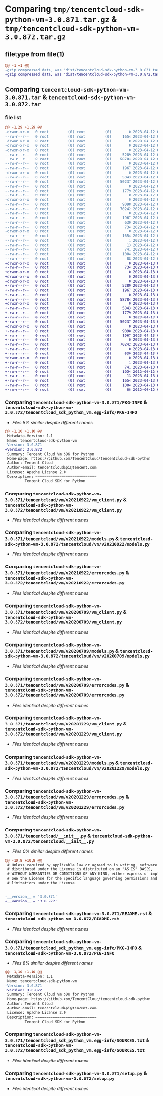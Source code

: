 # Comparing `tmp/tencentcloud-sdk-python-vm-3.0.871.tar.gz` & `tmp/tencentcloud-sdk-python-vm-3.0.872.tar.gz`

## filetype from file(1)

```diff
@@ -1 +1 @@
-gzip compressed data, was "dist/tencentcloud-sdk-python-vm-3.0.871.tar", last modified: Wed Apr 12 00:46:54 2023, max compression
+gzip compressed data, was "dist/tencentcloud-sdk-python-vm-3.0.872.tar", last modified: Thu Apr 13 01:08:28 2023, max compression
```

## Comparing `tencentcloud-sdk-python-vm-3.0.871.tar` & `tencentcloud-sdk-python-vm-3.0.872.tar`

### file list

```diff
@@ -1,29 +1,29 @@
-drwxr-xr-x   0 root         (0) root         (0)        0 2023-04-12 00:46:54.000000 tencentcloud-sdk-python-vm-3.0.871/
--rw-r--r--   0 root         (0) root         (0)     1654 2023-04-12 00:46:54.000000 tencentcloud-sdk-python-vm-3.0.871/PKG-INFO
-drwxr-xr-x   0 root         (0) root         (0)        0 2023-04-12 00:46:54.000000 tencentcloud-sdk-python-vm-3.0.871/tencentcloud/
-drwxr-xr-x   0 root         (0) root         (0)        0 2023-04-12 00:46:54.000000 tencentcloud-sdk-python-vm-3.0.871/tencentcloud/vm/
-drwxr-xr-x   0 root         (0) root         (0)        0 2023-04-12 00:46:54.000000 tencentcloud-sdk-python-vm-3.0.871/tencentcloud/vm/v20210922/
--rw-r--r--   0 root         (0) root         (0)     5289 2023-04-12 00:46:53.000000 tencentcloud-sdk-python-vm-3.0.871/tencentcloud/vm/v20210922/vm_client.py
--rw-r--r--   0 root         (0) root         (0)    58784 2023-04-12 00:46:53.000000 tencentcloud-sdk-python-vm-3.0.871/tencentcloud/vm/v20210922/models.py
--rw-r--r--   0 root         (0) root         (0)        0 2023-04-12 00:46:53.000000 tencentcloud-sdk-python-vm-3.0.871/tencentcloud/vm/v20210922/__init__.py
--rw-r--r--   0 root         (0) root         (0)     1967 2023-04-12 00:46:53.000000 tencentcloud-sdk-python-vm-3.0.871/tencentcloud/vm/v20210922/errorcodes.py
-drwxr-xr-x   0 root         (0) root         (0)        0 2023-04-12 00:46:54.000000 tencentcloud-sdk-python-vm-3.0.871/tencentcloud/vm/v20200709/
--rw-r--r--   0 root         (0) root         (0)     5843 2023-04-12 00:46:53.000000 tencentcloud-sdk-python-vm-3.0.871/tencentcloud/vm/v20200709/vm_client.py
--rw-r--r--   0 root         (0) root         (0)    50237 2023-04-12 00:46:53.000000 tencentcloud-sdk-python-vm-3.0.871/tencentcloud/vm/v20200709/models.py
--rw-r--r--   0 root         (0) root         (0)        0 2023-04-12 00:46:53.000000 tencentcloud-sdk-python-vm-3.0.871/tencentcloud/vm/v20200709/__init__.py
--rw-r--r--   0 root         (0) root         (0)     1779 2023-04-12 00:46:53.000000 tencentcloud-sdk-python-vm-3.0.871/tencentcloud/vm/v20200709/errorcodes.py
--rw-r--r--   0 root         (0) root         (0)        0 2023-04-12 00:46:53.000000 tencentcloud-sdk-python-vm-3.0.871/tencentcloud/vm/__init__.py
-drwxr-xr-x   0 root         (0) root         (0)        0 2023-04-12 00:46:54.000000 tencentcloud-sdk-python-vm-3.0.871/tencentcloud/vm/v20201229/
--rw-r--r--   0 root         (0) root         (0)     9098 2023-04-12 00:46:54.000000 tencentcloud-sdk-python-vm-3.0.871/tencentcloud/vm/v20201229/vm_client.py
--rw-r--r--   0 root         (0) root         (0)    70242 2023-04-12 00:46:54.000000 tencentcloud-sdk-python-vm-3.0.871/tencentcloud/vm/v20201229/models.py
--rw-r--r--   0 root         (0) root         (0)        0 2023-04-12 00:46:54.000000 tencentcloud-sdk-python-vm-3.0.871/tencentcloud/vm/v20201229/__init__.py
--rw-r--r--   0 root         (0) root         (0)     1967 2023-04-12 00:46:54.000000 tencentcloud-sdk-python-vm-3.0.871/tencentcloud/vm/v20201229/errorcodes.py
--rw-r--r--   0 root         (0) root         (0)      630 2023-04-12 00:46:53.000000 tencentcloud-sdk-python-vm-3.0.871/tencentcloud/__init__.py
--rw-r--r--   0 root         (0) root         (0)      734 2023-04-12 00:46:53.000000 tencentcloud-sdk-python-vm-3.0.871/README.rst
-drwxr-xr-x   0 root         (0) root         (0)        0 2023-04-12 00:46:54.000000 tencentcloud-sdk-python-vm-3.0.871/tencentcloud_sdk_python_vm.egg-info/
--rw-r--r--   0 root         (0) root         (0)     1654 2023-04-12 00:46:54.000000 tencentcloud-sdk-python-vm-3.0.871/tencentcloud_sdk_python_vm.egg-info/PKG-INFO
--rw-r--r--   0 root         (0) root         (0)        1 2023-04-12 00:46:54.000000 tencentcloud-sdk-python-vm-3.0.871/tencentcloud_sdk_python_vm.egg-info/dependency_links.txt
--rw-r--r--   0 root         (0) root         (0)       13 2023-04-12 00:46:54.000000 tencentcloud-sdk-python-vm-3.0.871/tencentcloud_sdk_python_vm.egg-info/top_level.txt
--rw-r--r--   0 root         (0) root         (0)      741 2023-04-12 00:46:54.000000 tencentcloud-sdk-python-vm-3.0.871/tencentcloud_sdk_python_vm.egg-info/SOURCES.txt
--rw-r--r--   0 root         (0) root         (0)     1004 2023-04-12 00:46:53.000000 tencentcloud-sdk-python-vm-3.0.871/setup.py
--rw-r--r--   0 root         (0) root         (0)       88 2023-04-12 00:46:54.000000 tencentcloud-sdk-python-vm-3.0.871/setup.cfg
+drwxr-xr-x   0 root         (0) root         (0)        0 2023-04-13 01:08:28.000000 tencentcloud-sdk-python-vm-3.0.872/
+-rw-r--r--   0 root         (0) root         (0)      734 2023-04-13 01:08:28.000000 tencentcloud-sdk-python-vm-3.0.872/README.rst
+drwxr-xr-x   0 root         (0) root         (0)        0 2023-04-13 01:08:28.000000 tencentcloud-sdk-python-vm-3.0.872/tencentcloud/
+drwxr-xr-x   0 root         (0) root         (0)        0 2023-04-13 01:08:28.000000 tencentcloud-sdk-python-vm-3.0.872/tencentcloud/vm/
+drwxr-xr-x   0 root         (0) root         (0)        0 2023-04-13 01:08:28.000000 tencentcloud-sdk-python-vm-3.0.872/tencentcloud/vm/v20210922/
+-rw-r--r--   0 root         (0) root         (0)     5289 2023-04-13 01:08:28.000000 tencentcloud-sdk-python-vm-3.0.872/tencentcloud/vm/v20210922/vm_client.py
+-rw-r--r--   0 root         (0) root         (0)     1967 2023-04-13 01:08:28.000000 tencentcloud-sdk-python-vm-3.0.872/tencentcloud/vm/v20210922/errorcodes.py
+-rw-r--r--   0 root         (0) root         (0)        0 2023-04-13 01:08:28.000000 tencentcloud-sdk-python-vm-3.0.872/tencentcloud/vm/v20210922/__init__.py
+-rw-r--r--   0 root         (0) root         (0)    58784 2023-04-13 01:08:28.000000 tencentcloud-sdk-python-vm-3.0.872/tencentcloud/vm/v20210922/models.py
+drwxr-xr-x   0 root         (0) root         (0)        0 2023-04-13 01:08:28.000000 tencentcloud-sdk-python-vm-3.0.872/tencentcloud/vm/v20200709/
+-rw-r--r--   0 root         (0) root         (0)     5843 2023-04-13 01:08:28.000000 tencentcloud-sdk-python-vm-3.0.872/tencentcloud/vm/v20200709/vm_client.py
+-rw-r--r--   0 root         (0) root         (0)     1779 2023-04-13 01:08:28.000000 tencentcloud-sdk-python-vm-3.0.872/tencentcloud/vm/v20200709/errorcodes.py
+-rw-r--r--   0 root         (0) root         (0)        0 2023-04-13 01:08:28.000000 tencentcloud-sdk-python-vm-3.0.872/tencentcloud/vm/v20200709/__init__.py
+-rw-r--r--   0 root         (0) root         (0)    50237 2023-04-13 01:08:28.000000 tencentcloud-sdk-python-vm-3.0.872/tencentcloud/vm/v20200709/models.py
+drwxr-xr-x   0 root         (0) root         (0)        0 2023-04-13 01:08:28.000000 tencentcloud-sdk-python-vm-3.0.872/tencentcloud/vm/v20201229/
+-rw-r--r--   0 root         (0) root         (0)     9098 2023-04-13 01:08:28.000000 tencentcloud-sdk-python-vm-3.0.872/tencentcloud/vm/v20201229/vm_client.py
+-rw-r--r--   0 root         (0) root         (0)     1967 2023-04-13 01:08:28.000000 tencentcloud-sdk-python-vm-3.0.872/tencentcloud/vm/v20201229/errorcodes.py
+-rw-r--r--   0 root         (0) root         (0)        0 2023-04-13 01:08:28.000000 tencentcloud-sdk-python-vm-3.0.872/tencentcloud/vm/v20201229/__init__.py
+-rw-r--r--   0 root         (0) root         (0)    70242 2023-04-13 01:08:28.000000 tencentcloud-sdk-python-vm-3.0.872/tencentcloud/vm/v20201229/models.py
+-rw-r--r--   0 root         (0) root         (0)        0 2023-04-13 01:08:28.000000 tencentcloud-sdk-python-vm-3.0.872/tencentcloud/vm/__init__.py
+-rw-r--r--   0 root         (0) root         (0)      630 2023-04-13 01:08:28.000000 tencentcloud-sdk-python-vm-3.0.872/tencentcloud/__init__.py
+drwxr-xr-x   0 root         (0) root         (0)        0 2023-04-13 01:08:28.000000 tencentcloud-sdk-python-vm-3.0.872/tencentcloud_sdk_python_vm.egg-info/
+-rw-r--r--   0 root         (0) root         (0)        1 2023-04-13 01:08:28.000000 tencentcloud-sdk-python-vm-3.0.872/tencentcloud_sdk_python_vm.egg-info/dependency_links.txt
+-rw-r--r--   0 root         (0) root         (0)      741 2023-04-13 01:08:28.000000 tencentcloud-sdk-python-vm-3.0.872/tencentcloud_sdk_python_vm.egg-info/SOURCES.txt
+-rw-r--r--   0 root         (0) root         (0)     1654 2023-04-13 01:08:28.000000 tencentcloud-sdk-python-vm-3.0.872/tencentcloud_sdk_python_vm.egg-info/PKG-INFO
+-rw-r--r--   0 root         (0) root         (0)       13 2023-04-13 01:08:28.000000 tencentcloud-sdk-python-vm-3.0.872/tencentcloud_sdk_python_vm.egg-info/top_level.txt
+-rw-r--r--   0 root         (0) root         (0)     1654 2023-04-13 01:08:28.000000 tencentcloud-sdk-python-vm-3.0.872/PKG-INFO
+-rw-r--r--   0 root         (0) root         (0)     1004 2023-04-13 01:08:28.000000 tencentcloud-sdk-python-vm-3.0.872/setup.py
+-rw-r--r--   0 root         (0) root         (0)       88 2023-04-13 01:08:28.000000 tencentcloud-sdk-python-vm-3.0.872/setup.cfg
```

### Comparing `tencentcloud-sdk-python-vm-3.0.871/PKG-INFO` & `tencentcloud-sdk-python-vm-3.0.872/tencentcloud_sdk_python_vm.egg-info/PKG-INFO`

 * *Files 8% similar despite different names*

```diff
@@ -1,10 +1,10 @@
 Metadata-Version: 1.1
 Name: tencentcloud-sdk-python-vm
-Version: 3.0.871
+Version: 3.0.872
 Summary: Tencent Cloud Vm SDK for Python
 Home-page: https://github.com/TencentCloud/tencentcloud-sdk-python
 Author: Tencent Cloud
 Author-email: tencentcloudapi@tencent.com
 License: Apache License 2.0
 Description: ============================
         Tencent Cloud SDK for Python
```

### Comparing `tencentcloud-sdk-python-vm-3.0.871/tencentcloud/vm/v20210922/vm_client.py` & `tencentcloud-sdk-python-vm-3.0.872/tencentcloud/vm/v20210922/vm_client.py`

 * *Files identical despite different names*

### Comparing `tencentcloud-sdk-python-vm-3.0.871/tencentcloud/vm/v20210922/models.py` & `tencentcloud-sdk-python-vm-3.0.872/tencentcloud/vm/v20210922/models.py`

 * *Files identical despite different names*

### Comparing `tencentcloud-sdk-python-vm-3.0.871/tencentcloud/vm/v20210922/errorcodes.py` & `tencentcloud-sdk-python-vm-3.0.872/tencentcloud/vm/v20210922/errorcodes.py`

 * *Files identical despite different names*

### Comparing `tencentcloud-sdk-python-vm-3.0.871/tencentcloud/vm/v20200709/vm_client.py` & `tencentcloud-sdk-python-vm-3.0.872/tencentcloud/vm/v20200709/vm_client.py`

 * *Files identical despite different names*

### Comparing `tencentcloud-sdk-python-vm-3.0.871/tencentcloud/vm/v20200709/models.py` & `tencentcloud-sdk-python-vm-3.0.872/tencentcloud/vm/v20200709/models.py`

 * *Files identical despite different names*

### Comparing `tencentcloud-sdk-python-vm-3.0.871/tencentcloud/vm/v20200709/errorcodes.py` & `tencentcloud-sdk-python-vm-3.0.872/tencentcloud/vm/v20200709/errorcodes.py`

 * *Files identical despite different names*

### Comparing `tencentcloud-sdk-python-vm-3.0.871/tencentcloud/vm/v20201229/vm_client.py` & `tencentcloud-sdk-python-vm-3.0.872/tencentcloud/vm/v20201229/vm_client.py`

 * *Files identical despite different names*

### Comparing `tencentcloud-sdk-python-vm-3.0.871/tencentcloud/vm/v20201229/models.py` & `tencentcloud-sdk-python-vm-3.0.872/tencentcloud/vm/v20201229/models.py`

 * *Files identical despite different names*

### Comparing `tencentcloud-sdk-python-vm-3.0.871/tencentcloud/vm/v20201229/errorcodes.py` & `tencentcloud-sdk-python-vm-3.0.872/tencentcloud/vm/v20201229/errorcodes.py`

 * *Files identical despite different names*

### Comparing `tencentcloud-sdk-python-vm-3.0.871/tencentcloud/__init__.py` & `tencentcloud-sdk-python-vm-3.0.872/tencentcloud/__init__.py`

 * *Files 0% similar despite different names*

```diff
@@ -10,8 +10,8 @@
 # Unless required by applicable law or agreed to in writing, software
 # distributed under the License is distributed on an "AS IS" BASIS,
 # WITHOUT WARRANTIES OR CONDITIONS OF ANY KIND, either express or implied.
 # See the License for the specific language governing permissions and
 # limitations under the License.
 
 
-__version__ = '3.0.871'
+__version__ = '3.0.872'
```

### Comparing `tencentcloud-sdk-python-vm-3.0.871/README.rst` & `tencentcloud-sdk-python-vm-3.0.872/README.rst`

 * *Files identical despite different names*

### Comparing `tencentcloud-sdk-python-vm-3.0.871/tencentcloud_sdk_python_vm.egg-info/PKG-INFO` & `tencentcloud-sdk-python-vm-3.0.872/PKG-INFO`

 * *Files 8% similar despite different names*

```diff
@@ -1,10 +1,10 @@
 Metadata-Version: 1.1
 Name: tencentcloud-sdk-python-vm
-Version: 3.0.871
+Version: 3.0.872
 Summary: Tencent Cloud Vm SDK for Python
 Home-page: https://github.com/TencentCloud/tencentcloud-sdk-python
 Author: Tencent Cloud
 Author-email: tencentcloudapi@tencent.com
 License: Apache License 2.0
 Description: ============================
         Tencent Cloud SDK for Python
```

### Comparing `tencentcloud-sdk-python-vm-3.0.871/tencentcloud_sdk_python_vm.egg-info/SOURCES.txt` & `tencentcloud-sdk-python-vm-3.0.872/tencentcloud_sdk_python_vm.egg-info/SOURCES.txt`

 * *Files identical despite different names*

### Comparing `tencentcloud-sdk-python-vm-3.0.871/setup.py` & `tencentcloud-sdk-python-vm-3.0.872/setup.py`

 * *Files identical despite different names*

